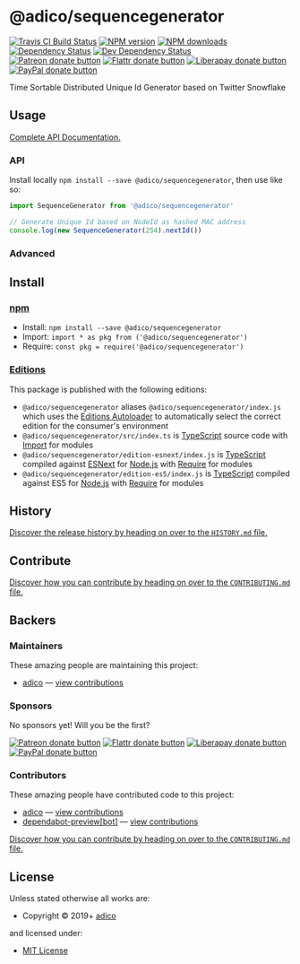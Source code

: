 <!-- TITLE/ -->

<h1>@adico/sequencegenerator</h1>

<!-- /TITLE -->

<!-- BADGES/ -->

<span class="badge-travisci"><a href="http://travis-ci.com/adico1/sequencegenerator" title="Check this project's build status on TravisCI"><img src="https://img.shields.io/travis/com/adico1/sequencegenerator/master.svg" alt="Travis CI Build Status" /></a></span>
<span class="badge-npmversion"><a href="https://npmjs.org/package/@adico/sequencegenerator" title="View this project on NPM"><img src="https://img.shields.io/npm/v/@adico/sequencegenerator.svg" alt="NPM version" /></a></span>
<span class="badge-npmdownloads"><a href="https://npmjs.org/package/@adico/sequencegenerator" title="View this project on NPM"><img src="https://img.shields.io/npm/dm/@adico/sequencegenerator.svg" alt="NPM downloads" /></a></span>
<span class="badge-daviddm"><a href="https://david-dm.org/adico1/sequencegenerator" title="View the status of this project's dependencies on DavidDM"><img src="https://img.shields.io/david/adico1/sequencegenerator.svg" alt="Dependency Status" /></a></span>
<span class="badge-daviddmdev"><a href="https://david-dm.org/adico1/sequencegenerator#info=devDependencies" title="View the status of this project's development dependencies on DavidDM"><img src="https://img.shields.io/david/dev/adico1/sequencegenerator.svg" alt="Dev Dependency Status" /></a></span>
<br class="badge-separator" />
<span class="badge-patreon"><a href="https://patreon.com/adico§" title="Donate to this project using Patreon"><img src="https://img.shields.io/badge/patreon-donate-yellow.svg" alt="Patreon donate button" /></a></span>
<span class="badge-flattr"><a href="https://flattr.com/profile/adico" title="Donate to this project using Flattr"><img src="https://img.shields.io/badge/flattr-donate-yellow.svg" alt="Flattr donate button" /></a></span>
<span class="badge-liberapay"><a href="https://liberapay.com/adico" title="Donate to this project using Liberapay"><img src="https://img.shields.io/badge/liberapay-donate-yellow.svg" alt="Liberapay donate button" /></a></span>
<span class="badge-paypal"><a href="https://paypal.me/adico1" title="Donate to this project using Paypal"><img src="https://img.shields.io/badge/paypal-donate-yellow.svg" alt="PayPal donate button" /></a></span>

<!-- /BADGES -->

<!-- DESCRIPTION/ -->

Time Sortable Distributed Unique Id Generator based on Twitter Snowflake

<!-- /DESCRIPTION -->

## Usage

[Complete API Documentation.](http://master.sequencegenerator.adico1.surge.sh/docs/globals.html)

### API

Install locally `npm install --save @adico/sequencegenerator`, then use like so:

```javascript
import SequenceGenerator from '@adico/sequencegenerator'

// Generate Unique Id based on NodeId as hashed MAC address
console.log(new SequenceGenerator(254).nextId())
```

### Advanced

<!-- INSTALL/ -->

<h2>Install</h2>

<a href="https://npmjs.com" title="npm is a package manager for javascript"><h3>npm</h3></a>

<ul>
<li>Install: <code>npm install --save @adico/sequencegenerator</code></li>
<li>Import: <code>import * as pkg from ('@adico/sequencegenerator')</code></li>
<li>Require: <code>const pkg = require('@adico/sequencegenerator')</code></li>
</ul>

<h3><a href="https://editions.bevry.me" title="Editions are the best way to produce and consume packages you care about.">Editions</a></h3>

<p>This package is published with the following editions:</p>

<ul><li><code>@adico/sequencegenerator</code> aliases <code>@adico/sequencegenerator/index.js</code> which uses the <a href="https://github.com/bevry/editions" title="You can use the Editions Autoloader to autoload the appropriate edition for your consumers environment">Editions Autoloader</a> to automatically select the correct edition for the consumer's environment</li>
<li><code>@adico/sequencegenerator/src/index.ts</code> is <a href="https://www.typescriptlang.org/" title="TypeScript is a typed superset of JavaScript that compiles to plain JavaScript. ">TypeScript</a> source code with <a href="https://babeljs.io/docs/learn-es2015/#modules" title="ECMAScript Modules">Import</a> for modules</li>
<li><code>@adico/sequencegenerator/edition-esnext/index.js</code> is <a href="https://www.typescriptlang.org/" title="TypeScript is a typed superset of JavaScript that compiles to plain JavaScript. ">TypeScript</a> compiled against <a href="https://en.wikipedia.org/wiki/ECMAScript#ES.Next" title="ECMAScript Next">ESNext</a> for <a href="https://nodejs.org" title="Node.js is a JavaScript runtime built on Chrome's V8 JavaScript engine">Node.js</a> with <a href="https://nodejs.org/dist/latest-v5.x/docs/api/modules.html" title="Node/CJS Modules">Require</a> for modules</li>
<li><code>@adico/sequencegenerator/edition-es5/index.js</code> is <a href="https://www.typescriptlang.org/" title="TypeScript is a typed superset of JavaScript that compiles to plain JavaScript. ">TypeScript</a> compiled against ES5 for <a href="https://nodejs.org" title="Node.js is a JavaScript runtime built on Chrome's V8 JavaScript engine">Node.js</a> with <a href="https://nodejs.org/dist/latest-v5.x/docs/api/modules.html" title="Node/CJS Modules">Require</a> for modules</li></ul>

<!-- /INSTALL -->

<!-- HISTORY/ -->

<h2>History</h2>

<a href="https://github.com/adico1/sequencegenerator/blob/master/HISTORY.md#files">Discover the release history by heading on over to the <code>HISTORY.md</code> file.</a>

<!-- /HISTORY -->

<!-- CONTRIBUTE/ -->

<h2>Contribute</h2>

<a href="https://github.com/adico1/sequencegenerator/blob/master/CONTRIBUTING.md#files">Discover how you can contribute by heading on over to the <code>CONTRIBUTING.md</code> file.</a>

<!-- /CONTRIBUTE -->

<!-- BACKERS/ -->

<h2>Backers</h2>

<h3>Maintainers</h3>

These amazing people are maintaining this project:

<ul><li><a href="http://adico.tech">adico</a> — <a href="https://github.com/adico1/sequencegenerator/commits?author=adico1" title="View the GitHub contributions of adico on repository adico1/sequencegenerator">view contributions</a></li></ul>

<h3>Sponsors</h3>

No sponsors yet! Will you be the first?

<span class="badge-patreon"><a href="https://patreon.com/adico§" title="Donate to this project using Patreon"><img src="https://img.shields.io/badge/patreon-donate-yellow.svg" alt="Patreon donate button" /></a></span>
<span class="badge-flattr"><a href="https://flattr.com/profile/adico" title="Donate to this project using Flattr"><img src="https://img.shields.io/badge/flattr-donate-yellow.svg" alt="Flattr donate button" /></a></span>
<span class="badge-liberapay"><a href="https://liberapay.com/adico" title="Donate to this project using Liberapay"><img src="https://img.shields.io/badge/liberapay-donate-yellow.svg" alt="Liberapay donate button" /></a></span>
<span class="badge-paypal"><a href="https://paypal.me/adico1" title="Donate to this project using Paypal"><img src="https://img.shields.io/badge/paypal-donate-yellow.svg" alt="PayPal donate button" /></a></span>

<h3>Contributors</h3>

These amazing people have contributed code to this project:

<ul><li><a href="http://adico.tech">adico</a> — <a href="https://github.com/adico1/sequencegenerator/commits?author=adico1" title="View the GitHub contributions of adico on repository adico1/sequencegenerator">view contributions</a></li>
<li><a href="http://github.com/apps/dependabot-preview">dependabot-preview[bot]</a> — <a href="https://github.com/adico1/sequencegenerator/commits?author=dependabot-preview[bot]" title="View the GitHub contributions of dependabot-preview[bot] on repository adico1/sequencegenerator">view contributions</a></li></ul>

<a href="https://github.com/adico1/sequencegenerator/blob/master/CONTRIBUTING.md#files">Discover how you can contribute by heading on over to the <code>CONTRIBUTING.md</code> file.</a>

<!-- /BACKERS -->

<!-- LICENSE/ -->

<h2>License</h2>

Unless stated otherwise all works are:

<ul><li>Copyright &copy; 2019+ <a href="http://adico.tech">adico</a></li></ul>

and licensed under:

<ul><li><a href="http://spdx.org/licenses/MIT.html">MIT License</a></li></ul>

<!-- /LICENSE -->
